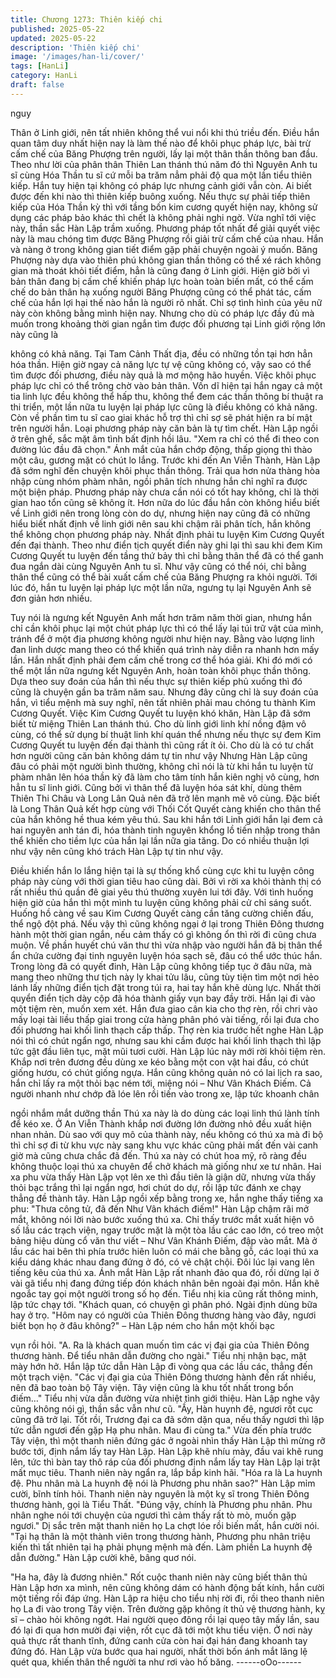 ```yaml
---
title: Chương 1273: Thiên kiếp chi
published: 2025-05-22
updated: 2025-05-22
description: 'Thiên kiếp chi'
image: '/images/han-li/cover/'
tags: [HanLi]
category: HanLi
draft: false
---
```


nguy

Thân ở Linh giới, nên tất nhiên không thể vui nổi khi thú triều đến.
Điều hắn quan tâm duy nhất hiện nay là làm thế nào để khôi phục
pháp lực, bài trừ cấm chế của Băng Phượng trên người, lấy lại
một thân thần thông ban đầu.
Theo như lời của phân thân Thiên Lan thánh thú năm đó thì
Nguyên Anh tu sĩ cùng Hóa Thần tu sĩ cứ mỗi ba trăm nẳm phải
độ qua một lần tiểu thiên kiếp. Hắn tuy hiện tại không có pháp lực
nhưng cảnh giới vẫn còn. Ai biết được đến khi nào thì thiên kiếp
buông xuống.
Nếu thực sự phải tiếp thiên kiếp của Hóa Thần kỳ thì với tầng bốn
kim cương quyết hiện nay, không sử dụng các pháp bảo khác thì
chết là không phải nghi ngờ.
Vừa nghĩ tới việc này, thần sắc Hàn Lập trầm xuống.
Phương pháp tốt nhất để giải quyết việc này là mau chóng tìm
được Băng Phượng rồi giải trừ cấm chế của nhau.
Hắn và nàng ở trong không gian tiết điểm gặp phải chuyện ngoài
ý muốn. Băng Phượng này dựa vào thiên phú không gian thần
thông có thể xé rách không gian mà thoát khỏi tiết điểm, hẳn là
cũng đang ở Linh giới. Hiện giờ bởi vì bản thân đang bị cấm chế
khiến pháp lực hoàn toàn biến mất, có thể cấm chế do bản thân
hạ xuống người Băng Phượng cũng có thể phát tác, cấm chế của
hắn lợi hại thế nào hắn là người rõ nhất. Chỉ sợ tình hình của yêu
nữ này còn không bằng mình hiện nay.
Nhưng cho dù có pháp lực đầy đủ mà muốn trong khoảng thời
gian ngắn tìm được đối phương tại Linh giới rộng lớn này cũng là

không có khả năng. Tại Tam Cảnh Thất địa, đều có những tồn tại
hơn hẳn hóa thần.
Hiện giờ ngay cả năng lực tự vệ cũng không có, vậy sao có thể
tìm được đối phương, điều này quả là mơ mộng hão huyền. Việc
khôi phục pháp lực chỉ có thể trông chờ vào bản thân.
Vốn dĩ hiện tại hắn ngay cả một tia linh lực đều không thể hấp
thu, không thể đem các thần thông bí thuật ra thi triển, một lần
nữa tu luyện lại pháp lực cũng là điều không có khả năng. Còn về
phần tìm tu sĩ cao giai khác hỗ trợ thì chỉ sợ sẽ phát hiện ra bí
mật trên người hắn. Loại phương pháp này căn bản là tự tìm
chết.
Hàn Lập ngồi ở trên ghế, sắc mặt âm tình bất định hồi lâu.
"Xem ra chỉ có thể đi theo con đường lúc đầu đã chọn." Ánh mắt
của hắn chớp động, thấp giọng thì thào một câu, gương mặt có
chút lo lắng.
Trước khi đến An Viễn Thành, Hàn Lập đã sớm nghĩ đến chuyện
khôi phục thần thông. Trải qua hơn nửa thàng hòa nhập cùng
nhóm phàm nhân, ngồi phân tích nhưng hắn chỉ nghĩ ra được một
biện pháp. Phương pháp này chưa cần nói có tốt hay không, chỉ
là thời gian hao tổn cũng sẽ không ít. Hơn nữa do lúc đầu hắn
còn không hiểu biết về Linh giới nên trong lòng còn do dự, nhưng
hiện nay cũng đã có những hiểu biết nhất định về linh giới nên
sau khi chậm rãi phân tích, hắn không thể không chọn phương
pháp này.
Nhất định phải tu luyện Kim Cương Quyết đến đại thành.
Theo như điển tịch quyết điển này ghi lại thì sau khi đem Kim
Cương Quyết tu luyện đến tầng thứ bảy thì chỉ bằng thân thể đã
có thể ganh đua ngắn dài cùng Nguyên Anh tu sĩ. Như vậy cũng
có thể nói, chỉ bằng thân thể cũng có thể bài xuất cấm chế của
Băng Phượng ra khỏi người.
Tới lúc đó, hắn tu luyện lại pháp lực một lần nữa, ngưng tụ lại
Nguyên Anh sẽ đơn giản hơn nhiều.

Tuy nói là ngưng kết Nguyên Anh mất hơn trăm năm thời gian,
nhưng hắn chỉ cần khôi phục lại một chút pháp lực thì có thể lấy
lại túi trữ vật của mình, tránh để ở một địa phương không người
như hiện nay. Bằng vào lượng linh đan linh dược mang theo có
thể khiến quá trình này diễn ra nhanh hơn mấy lần.
Hắn nhất định phải đem cấm chế trong cơ thể hóa giải. Khi đó
mới có thể một lần nữa ngưng kết Nguyên Anh, hoàn toàn khôi
phục thần thông.
Dựa theo suy đoán của hắn thì nếu thực sự thiên kiếp phủ xuống
thì đó cũng là chuyện gần ba trăm năm sau. Nhưng đây cũng chỉ
là suy đoán của hắn, vì tiểu mệnh mà suy nghĩ, nên tất nhiên phải
mau chóng tu thành Kim Cương Quyết.
Việc Kim Cương Quyết tu luyện khó khăn, Hàn Lập đã sớm biết
từ miệng Thiên Lan thánh thú.
Cho dù linh giới linh khí nồng đậm vô cùng, có thể sử dụng bí
thuật linh khí quán thể nhưng nếu thực sự đem Kim Cương Quyết
tu luyện đến đại thành thì cũng rất ít ỏi.
Cho dù là có tư chất hơn người cũng căn bản không dám tự tin
như vậy
Nhưng Hàn Lập cũng đâu có phải một người bình thường, không
chỉ nói là từ khi hắn tu luyện từ phàm nhân lên hóa thần kỳ đã làm
cho tâm tính hắn kiên nghị vô cùng, hơn hẳn tu sĩ linh giới. Cũng
bởi vì thân thể đã luyện hóa sát khí, dùng thêm Thiên Thi Châu và
Long Lân Quả nên đã trở lên mạnh mẽ vô cùng. Đặc biết là Long
Thân Quả kết hợp cùng với Thối Cốt Quyết càng khiến cho thân
thể của hắn không hề thua kém yêu thú.
Sau khi hắn tới Linh giới hắn lại đem cả hai nguyên anh tán đi,
hóa thành tinh nguyên khổng lồ tiến nhập trong thân thể khiến cho
tiềm lực của hắn lại lần nữa gia tăng.
Do có nhiều thuận lợi như vậy nên cũng khó trách Hàn Lập tự tin
như vậy.

Điều khiến hắn lo lắng hiện tại là sự thống khổ cùng cực khi tu
luyện công pháp này cùng với thời gian tiêu hao cũng dài.
Bởi vì rời xa khỏi thành thị có rất nhiều thú quần đê giai yêu thú
thường xuyên lui tới đây. Với tình huống hiện giờ của hắn thì một
mình tu luyện cũng không phải cử chỉ sáng suốt. Huống hồ càng
về sau Kim Cương Quyết càng cần tăng cường chiến đấu, thể
ngộ đột phá.
Nếu vậy thì cũng không ngại ở lại trong Thiên Đông thương hành
một thời gian ngắn, nếu cảm thấy có gì không ổn thì rời đi cũng
chưa muộn.
Về phần huyết chú văn thư thì vừa nhập vào người hắn đã bị thân
thể ẩn chứa cường đại tinh nguyên luyện hóa sạch sẽ, đâu có thể
ước thúc hắn.
Trong lòng đã có quyết đinh, Hàn Lập cũng không tiếp tục ở đâu
nữa, mà mang theo những thư tịch này ly khai tửu lâu, cũng tùy
tiện tìm một nơi hẻo lánh lấy những điển tịch đặt trong túi ra, hai
tay hắn khẽ dùng lực.
Nhất thời quyển điển tịch dày cộp đã hóa thành giấy vụn bay đầy
trời. Hắn lại đi vào một tiệm rèn, muốn xem xét. Hắn đưa giao cân
kia cho thợ rèn, rồi chri vào mấy loại tài liều thấp giai trong cửa
hàng phân phó vài tiếng, rồi lại đưa cho đối phương hai khối linh
thạch cấp thấp.
Thợ rèn kia trước hết nghe Hàn Lập nói thì có chút ngẩn ngơ,
nhưng sau khi cầm được hai khối linh thạch thì lập tức gật đầu
liên tục, mặt mũi tươi cười.
Hàn Lập lúc này mới rời khỏi tiệm rèn. Khắp nơi trên đương đều
dùng xe kéo bằng một con vật hai đầu, có chút giống hươu, có
chút giống ngựa.
Hắn cũng không quản nó có lai lịch ra sao, hắn chỉ lấy ra một thỏi
bạc ném tới, miệng nói – Như Vân Khách Điếm. Cả người nhanh
như chớp đã lóe lên rồi tiến vào trong xe, lập tức khoanh chân

ngồi nhắm mắt dưỡng thần
Thú xa này là do dùng các loại linh thú lành tính để kéo xe. Ở An
Viễn Thành khắp nơi đường lớn đường nhỏ đều xuất hiện nhan
nhản. Dù sao với quy mô của thành này, nếu không có thú xa mà
đi bộ thì chỉ sợ đi từ khu vực này sang khu vực khác cũng phải
mất đến vài canh giờ mà cũng chưa chắc đã đến.
Thú xa này có chút hoa mỹ, rõ ràng đều không thuộc loại thú xa
chuyên để chở khách mà giống như xe tư nhân.
Hai xa phu vừa thấy Hàn Lập vọt lên xe thì đầu tiên là giận dữ,
nhưng vừa thấy thỏi bạc trắng thì lại ngẩn ngơ, hơi chút do dự, rồi
lập tức đánh xe chạy thẳng đề thành tây.
Hàn Lập ngồi xếp bằng trong xe, hắn nghe thấy tiếng xa phu:
"Thưa công tử, đã đến Như Vân khách điếm!"
Hàn Lập chậm rãi mở mắt, không nói lời nào bước xuống thú xa.
Chỉ thấy trước mắt xuất hiện vô số lầu các trạch viện, ngay trước
mặt là một tòa lầu các cao lớn, có treo một bảng hiệu dùng cổ văn
thư viết – Như Vân Khánh Điếm, đập vào mắt.
Mà ở lầu các hai bên thì phía trước hiên luôn có mái che bằng gỗ,
các loại thú xa kiểu dáng khác nhau đang đứng ở đó, có vẻ chật
chội. Đôi lúc lại vang lên tiếng kêu của thú xa.
Ánh mắt Hàn Lập rất nhanh đảo qua đó, rồi dừng lại ở vài gã tiểu
nhị đang đứng tiếp đón khách nhân bên ngoài đại môn. Hắn khẽ
ngoắc tay gọi một người trong số họ đến.
Tiểu nhị kia cũng rất thông minh, lập tức chạy tới.
"Khách quan, có chuyện gì phân phó. Ngài định dùng bữa hay ở
trọ.
"Hôm nay có người của Thiên Đông thương hàng vào đây, ngươi
biết bọn họ ở đâu không?" – Hàn Lập ném cho hắn một khối bạc

vụn rồi hỏi.
"A. Ra là khách quan muốn tìm các vị đại gia của Thiên Đông
thương hành. Để tiểu nhân dẫn đường cho ngài." Tiểu nhị nhận
bạc, mặt mày hớn hở.
Hắn lập tức dẫn Hàn Lập đi vòng qua các lầu các, thẳng đến một
trạch viện.
"Các vị đại gia của Thiên Đông thương hành đến rất nhiều, nên
đã bao toàn bộ Tây viện. Tây viện cũng là khu tốt nhất trong bổn
điếm…" Tiểu nhị vừa dẫn đường vừa nhiệt tình giới thiệu.
Hàn Lập nghe vậy cũng không nói gì, thần sắc vẫn như cũ.
"Ầy, Hàn huynh đệ, ngươi rốt cục cũng đã trở lại. Tốt rồi, Trương
đại ca đã sớm dặn qua, nếu thấy ngươi thì lập tức dẫn ngươi đến
gặp Hạ phu nhân. Mau đi cùng ta." Vừa đến phía trước Tây viện,
thì một thanh niên đứng gác ở ngoài nhìn thấy Hàn Lập thì mừng
rỡ bước tới, định nắm lấy tay Hàn Lập.
Hàn Lập khẽ nhíu mày, đầu vai khẽ rung lên, tức thì bàn tay thô
ráp của đối phương định nắm lấy tay Hàn Lập lại trật mất mục
tiêu.
Thanh niên này ngẩn ra, lắp bắp kinh hãi.
"Hóa ra là La huynh đệ. Phu nhân mà La huynh đệ nói là Phương
phu nhân sao?" Hàn Lập mỉm cười, bĩnh tính hỏi.
Thanh niên này nguyên là một kỵ sĩ trong Thiên Đông thương
hành, gọi là Tiểu Thất.
"Đúng vậy, chính là Phương phu nhân. Phu nhân nghe nói tới
chuyện của ngươi thì cảm thấy rất tò mò, muốn gặp ngươi." Dị
sắc trên mặt thanh niên họ La chợt lóe rồi biến mất, hắn cười nói.
"Tại hạ thân là một thành viên trong thương hành, Phương phu
nhân triệu kiến thì tất nhiên tại hạ phải phụng mệnh mà đến. Làm
phiền La huynh đệ dẫn đường." Hàn Lập cười khẽ, bâng quơ nói.

"Ha ha, đây là đương nhiên." Rốt cuộc thanh niên này cũng biết
thân thủ Hàn Lập hơn xa mình, nên cũng không dám có hành
động bất kính, hắn cười một tiếng rồi đáp ứng.
Hàn Lập ra hiệu cho tiểu nhị rời đi, rồi theo thanh niên họ La đi
vào trong Tây viện. Trên đường gặp không ít thủ vệ thương hành,
kỵ sĩ – chào hỏi không ngớt.
Hai người quẹo đông rồi lại quẹo tây mấy lần, sau đó lại đi qua
hơn mười đại viện, rốt cục đã tới một khu tiểu viện.
Ở nơi này quả thực rất thanh tĩnh, đứng canh cửa còn hai đại hán
đang khoanh tay đứng đó.
Hàn Lập vừa bước qua hai người, nhất thời bốn ánh mắt lăng lệ
quét qua, khiến thân thể người ta như rơi vào hố băng.
------oOo------
